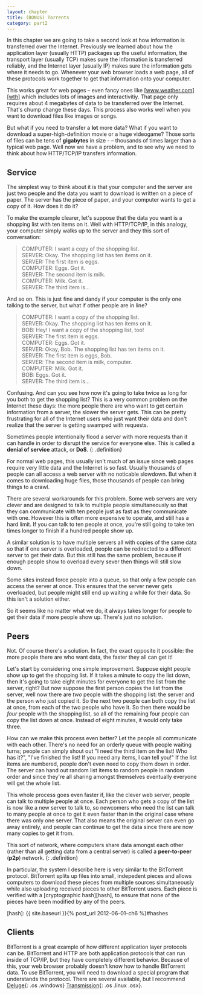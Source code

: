```yaml
---
layout: chapter
title: (BONUS) Torrents
category: part2
---
```


In this chapter we are going to take a second look at how information is
transferred over the Internet. Previously we learned about how the application
layer (usually HTTP) packages up the useful information, the transport layer
(usually TCP) makes sure the information is transferred reliably, and the
Internet layer (usually IP) makes sure the information gets where it needs to
go. Whenever your web browser loads a web page, all of these protocols work
together to get that information onto your computer.

This works great for web pages &ndash; even fancy ones like
[www.weather.com][wth] which includes lots of images and interactivitiy. That
page only requires about 4 megabytes of data to be transferred over the
Internet. That's chump change these days. This process also works well when you
want to download files like images or songs.

[wth]: http://www.weather.com

But what if you need to transfer a **lot** more data? What if you want to
download a super-high-definition movie or a huge videogame? Those sorts of files
can be tens of **gigabytes** in size - &ndash; thousands of times larger than a
typical web page. Well now we have a problem, and to see why we need to think
about how HTTP/TCP/IP transfers information.

## Service ##

The simplest way to think about it is that your computer and the server are just
two people and the data you want to download is written on a piece of paper. The
server has the piece of paper, and your computer wants to get a copy of it. How
does it do it?

To make the example clearer, let's suppose that the data you want is a shopping
list with ten items on it. Well with HTTP/TCP/IP, in this analogy, your computer
simply walks up to the server and they this sort of conversation:

> COMPUTER: I want a copy of the shopping list.  
> SERVER: Okay. The shopping list has ten items on it.  
> SERVER: The first item is eggs.  
> COMPUTER: Eggs. Got it.  
> SERVER: The second item is milk.  
> COMPUTER: Milk. Got it.  
> SERVER: The third item is...

And so on. This is just fine and dandy if your computer is the only one talking
to the server, but what if other people are in line?

> COMPUTER: I want a copy of the shopping list.  
> SERVER: Okay. The shopping list has ten items on it.  
> BOB: Hey! I want a copy of the shopping list, too!  
> SERVER: The first item is eggs.  
> COMPUTER: Eggs. Got it.  
> SERVER: Okay, Bob. The shopping list has ten items on it.  
> SERVER: The first item is eggs, Bob.  
> SERVER: The second item is milk, computer.  
> COMPUTER: Milk. Got it.  
> BOB: Eggs. Got it.  
> SERVER: The third item is...

Confusing. And can you see how now it's going to take twice as long for you both
to get the shopping list? This is a very common problem on the Internet these
days: the more people there are who want to get certain information from a
server, the slower the server gets. This can be pretty frustrating for all of
the Internet users who just want their data and don't realize that the server is
getting swamped with requests.

Sometimes people intentionally flood a server with more requests than it can
handle in order to disrupt the service for everyone else. This is called a
**denial of service** attack, or **DoS**.
{: .definition}

For normal web pages, this usually isn't much of an issue since web pages
require very little data and the Internet is so fast. Usually thousands of
people can all access a web server with no noticable slowdown. But when it comes
to downloading huge files, those thousands of people can bring things to a crawl.

There are several workarounds for this problem. Some web servers are very clever
and are designed to talk to multiple people simultaneously so that they can
communicate with ten people just as fast as they communicate with one. However
this is often more expensive to operate, and still has a hard limit. If you can
talk to ten people at once, you're still going to take ten times longer to
finish if a hundred people show up.

A similar solution is to have multiple servers all with copies of the same data
so that if one server is overloaded, people can be redirected to a different
server to get their data. But this still has the same problem, because if enough
people show to overload every sever then things will still slow down.

Some sites instead force people into a queue, so that only a few people can
access the server at once. This ensures that the server never gets overloaded,
but people might still end up waiting a while for their data. So this isn't a
solution either.

So it seems like no matter what we do, it always takes longer for people to get
their data if more people show up. There's just no solution.

## Peers ##

Not. Of course there's a solution. In fact, the exact opposite it possible: the
more people there are who want data, the faster they all can get it!

Let's start by considering one simple improvement. Suppose eight people show up
to get the shopping list. If it takes a minute to copy the list down, then it's
going to take eight minutes for everyone to get the list from the server, right?
But now suppose the first person copies the list from the server, well now there
are _two_ people with the shopping list: the server and the person who just
copied it. So the next two people can both copy the list at once, from each of
the two people who have it. So then there would be _four_ people with the
shopping list, so all of the remaining four people can copy the list down at
once. Instead of eight minutes, it would only take three.

How can we make this process even better? Let the people all communicate with
each other. There's no need for an orderly queue with people waiting turns;
people can simply shout out "I need the third item on the list! Who has it?",
"I've finished the list! If you need any items, I can tell you!" If the list
items are numbered, people don't even need to copy them down in order. The
server can hand out random list items to random people in random order and since
they're all sharing amongst themselves eventually everyone will get the whole
list.

This whole process goes even faster if, like the clever web server, people can
talk to multiple people at once. Each person who gets a copy of the list is now
like a new server to talk to, so newcomers who need the list can talk to many
people at once to get it even faster than in the original case where there was
only one server. That also means the original server can even go away entirely,
and people can continue to get the data since there are now many copies to get
it from.

This sort of network, where computers share data amongst each other (rather than
all getting data from a central server) is called a **peer-to-peer** (**p2p**)
network.
{: .definition}

In particular, the system I describe here is very similar to the BitTorrent
protocol. BitTorrent splits up files into small, indepedent pieces and allows
computers to download these pieces from multiple sources simultaneously while
also uploading received pieces to other BitTorrent users. Each piece is verified
with a [cryptographic hash][hash], to ensure that none of the pieces have been
modified by any of the peers.

[hash]: {{ site.baseurl }}{% post_url 2012-06-01-ch6 %}#hashes

## Clients ##

BitTorrent is a great example of how different application layer protocols can
be. BitTorrent and HTTP are both application protocols that can run inside of
TCP/IP, but they have completely different behavior. Because of this, your web
browser probably doesn't know how to handle BitTorrent data. To use BitTorrent,
you will need to download a special program that understands the protocol. There
are several available, but I recommend [Deluge][dl]{: .os .windows}
[Transmission][tr]{: .os .linux .osx}.

[dl]: http://deluge-torrent.org/
[tr]: http://www.transmissionbt.com/
